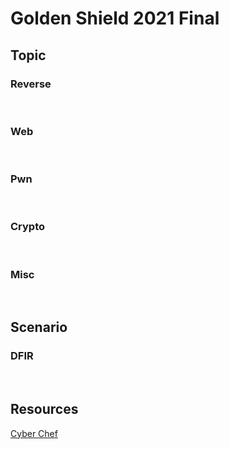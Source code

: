 # Golden Shield 2021 Final
## Topic
### Reverse
<br>

### Web
<br>

### Pwn
<br>

### Crypto
<br>

### Misc
<br>

## Scenario
### DFIR
<br>


## Resources
[Cyber Chef](https://gchq.github.io/CyberChef/)